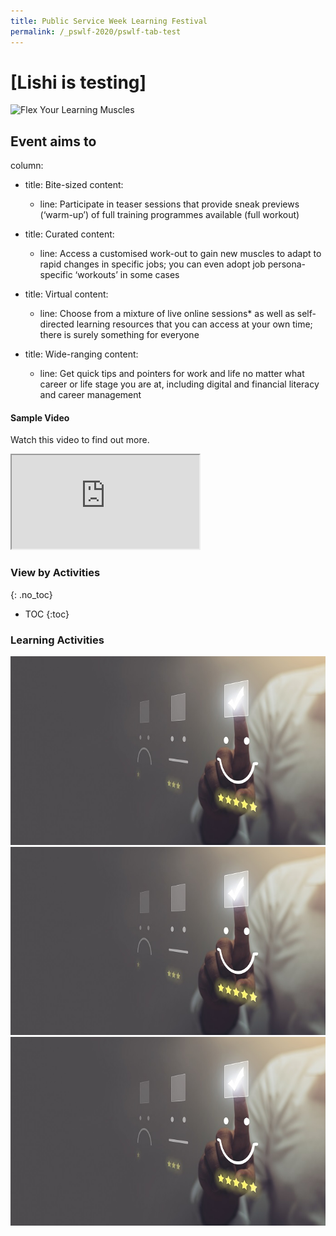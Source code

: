 ```yaml
---
title: Public Service Week Learning Festival
permalink: /_pswlf-2020/pswlf-tab-test
---
```

# [Lishi is testing]
![Flex Your Learning Muscles](/images/pswlflearningmuscles.png "Virtual Gym")

## Event aims to

column:
  - title: Bite-sized
    content:
    - line: Participate in teaser sessions that provide sneak previews (‘warm-up’) of full training programmes available (full workout)
    
  - title: Curated
    content:
    - line: Access a customised work-out to gain new muscles to adapt to rapid changes in specific jobs; you can even adopt job persona-specific ‘workouts’ in some cases

  - title: Virtual
    content:
    - line: Choose from a mixture of live online sessions* as well as self-directed learning resources that you can access at your own time; there is surely something for everyone

  - title: Wide-ranging
    content:
    - line: Get quick tips and pointers for work and life no matter what career or life stage you are at, including digital and financial literacy and career management


#### Sample Video

Watch this video to find out more.

<div class="resp-container">
	<iframe class="resp-iframe" src="https://vimeo.com/manage/441217698/general" gesture="media" allow="encrypted-media" allowfullscreen></iframe>
</div>

### **View by Activities**
{: .no_toc}
- TOC
{:toc}
### **Learning Activities**
<div class="row">
    <div class="col is-1">
    </div>
    <div class="col is-3">
	     <a href="/events/learning-journeys/event-details/LJ_TBHT"> <img src="/images/Serve1.jpg" /></a>
    </div>
    <div class="col is-3">
	     <a href="/events/learning-journeys/event-details/LJ_TBHT"> <img src="/images/Serve1.jpg" /></a>
    </div>
    <div class="col is-3">
	     <a href="/events/learning-journeys/event-details/LJ_TBHT"> <img src="/images/Serve1.jpg" /></a>
    </div>
    <div class="col is-2">
    </div>
</div>


